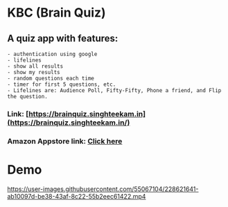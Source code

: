# KBC (Brain Quiz)

## A quiz app with features:
    - authentication using google
    - lifelines
    - show all results
    - show my results
    - random questions each time
    - timer for first 5 questions, etc.
    - Lifelines are: Audience Poll, Fifty-Fifty, Phone a friend, and Flip the question.

### Link: [https://brainquiz.singhteekam.in](https://brainquiz.singhteekam.in/)
### Amazon Appstore link: [Click here](https://www.amazon.com/Teekam-Singh-Brain-Quiz/dp/B097F3HLVP/ref=sr_1_3?dchild=1&keywords=brain+quiz&qid=1624186605&rnid=2941120011&s=mobile-apps&sr=1-3)

# Demo
https://user-images.githubusercontent.com/55067104/228621641-ab10097d-be38-43af-8c22-55b2eec61422.mp4


